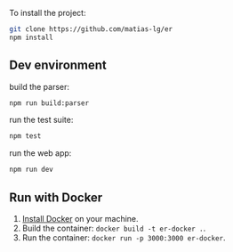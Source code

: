 To install the project:
```bash
git clone https://github.com/matias-lg/er
npm install
```

## Dev environment

build the parser:
```bash
npm run build:parser
```
run the test suite:
```bash
npm test
```
run the web app:
```bash
npm run dev
```
## Run with Docker
1. [Install Docker](https://docs.docker.com/get-docker/) on your machine.
2. Build the container: `docker build -t er-docker .`.
3. Run the container: `docker run -p 3000:3000 er-docker`.